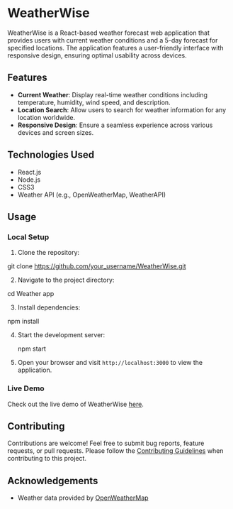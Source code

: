 
# WeatherWise

WeatherWise is a React-based weather forecast web application that provides users with current weather conditions and a 5-day forecast for specified locations. The application features a user-friendly interface with responsive design, ensuring optimal usability across devices.

## Features

- **Current Weather**: Display real-time weather conditions including temperature, humidity, wind speed, and description.
- **Location Search**: Allow users to search for weather information for any location worldwide.
- **Responsive Design**: Ensure a seamless experience across various devices and screen sizes.

## Technologies Used

- React.js
- Node.js
- CSS3
- Weather API (e.g., OpenWeatherMap, WeatherAPI)

## Usage

### Local Setup

1. Clone the repository:

git clone https://github.com/your_username/WeatherWise.git


2. Navigate to the project directory:

cd Weather app


3. Install dependencies:

npm install

4. Start the development server:

   npm start
   
5. Open your browser and visit `http://localhost:3000` to view the application.

### Live Demo

Check out the live demo of WeatherWise [here](https://weather-app-shobhit51s-projects.vercel.app/).

## Contributing

Contributions are welcome! Feel free to submit bug reports, feature requests, or pull requests. Please follow the [Contributing Guidelines](CONTRIBUTING.md) when contributing to this project.



## Acknowledgements

- Weather data provided by [OpenWeatherMap](https://openweathermap.org/)






